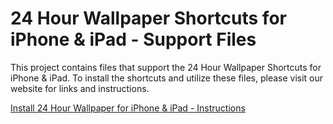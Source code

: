 # 24 Hour Wallpaper Shortcuts for iPhone & iPad - Support Files

This project contains files that support the 24 Hour Wallpaper Shortcuts for iPhone & iPad. To install the shortcuts and utilize these files, please visit our website for links and instructions.

[Install 24 Hour Wallpaper for iPhone & iPad - Instructions](https://jetsoncreative.com/24hourios)
